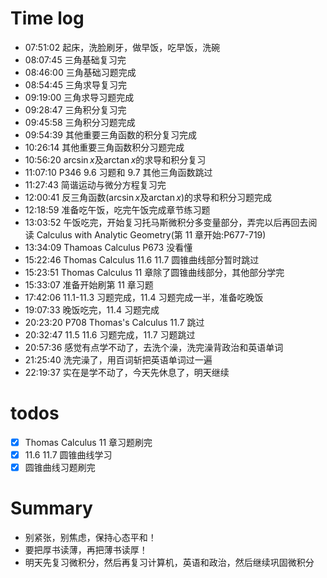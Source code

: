 # Time log

- 07:51:02 起床，洗脸刷牙，做早饭，吃早饭，洗碗
- 08:07:45 三角基础复习完
- 08:46:00 三角基础习题完成
- 08:54:45 三角求导复习完
- 09:19:00 三角求导习题完成
- 09:28:47 三角积分复习完
- 09:45:58 三角积分习题完成
- 09:54:39 其他重要三角函数的积分复习完成
- 10:26:14 其他重要三角函数积分习题完成
- 10:56:20 $\arcsin{x}$及$\arctan{x}$的求导和积分复习
- 11:07:10 P346 9.6 习题和 9.7 其他三角函数跳过
- 11:27:43 简谐运动与微分方程复习完
- 12:00:41 反三角函数($\arcsin{x}$及$\arctan{x}$)的求导和积分习题完成
- 12:18:59 准备吃午饭，吃完午饭完成章节练习题
- 13:03:52 午饭吃完，开始复习托马斯微积分多变量部分，弄完以后再回去阅读 Calculus with Analytic Geometry(第 11 章开始:P677-719)
- 13:34:09 Thamoas Calculus P673 没看懂
- 15:22:46 Thomas Calculus 11.6 11.7 圆锥曲线部分暂时跳过
- 15:23:51 Thomas Calculus 11 章除了圆锥曲线部分，其他部分学完
- 15:33:07 准备开始刷第 11 章习题
- 17:42:06 11.1-11.3 习题完成，11.4 习题完成一半，准备吃晚饭
- 19:07:33 晚饭吃完，11.4 习题完成
- 20:23:20 P708 Thomas's Calculus 11.7 跳过
- 20:32:47 11.5 11.6 习题完成，11.7 习题跳过
- 20:57:36 感觉有点学不动了，去洗个澡，洗完澡背政治和英语单词
- 21:25:40 洗完澡了，用百词斩把英语单词过一遍
- 22:19:37 实在是学不动了，今天先休息了，明天继续

# todos

- [x] Thomas Calculus 11 章习题刷完
- [x] 11.6 11.7 圆锥曲线学习
- [x] 圆锥曲线习题刷完

# Summary

- 别紧张，别焦虑，保持心态平和！
- 要把厚书读薄，再把薄书读厚！
- 明天先复习微积分，然后再复习计算机，英语和政治，然后继续巩固微积分
